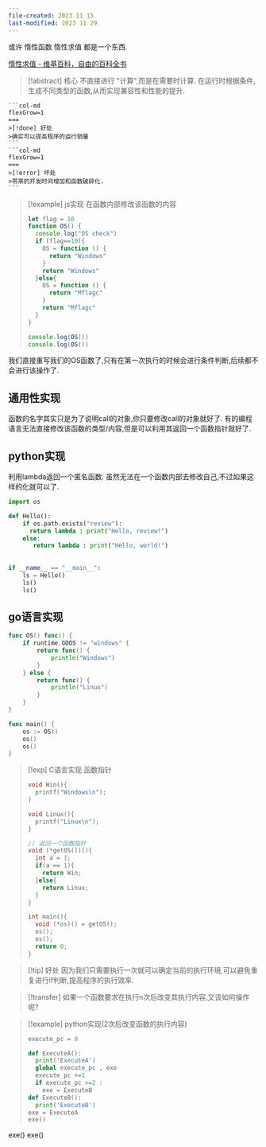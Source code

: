 ```yaml
---
file-created: 2023 11 15
last-modified: 2023 11 29
---
```



或许 惰性函数 惰性求值 都是一个东西. 

[惰性求值 - 维基百科，自由的百科全书](https://zh.wikipedia.org/zh-cn/%E6%83%B0%E6%80%A7%E6%B1%82%E5%80%BC)

>[!abstract] 核心
>不直接进行 "计算",而是在需要时计算. 
>在运行时根据条件,生成不同类型的函数,从而实现兼容性和性能的提升. 


````col
```col-md
flexGrow=1
===
>[!done] 好处
>确实可以提高程序的运行销量 
```
```col-md
flexGrow=1
===
>[!error] 坏处
>带来的开发时间增加和函数破碎化. 
```
````



>[!example] js实现 在函数内部修改该函数的内容
> ```js
> let flag = 10
> function OS() {
>   console.log("OS check")
>   if (flag==10){
>     OS = function () {
>       return "Windows"
>     }
>     return "Windows"
>   }else{
>     OS = function () {
>       return "Mflagc"
>     }
>     return "Mflagc"
>   }
> }
> 
> console.log(OS())
> console.log(OS())
> ```



我们直接重写我们的OS函数了,只有在第一次执行的时候会进行条件判断,后续都不会进行该操作了. 

## 通用性实现

函数的名字其实只是为了说明call的对象,你只要修改call的对象就好了. 有的编程语言无法直接修改该函数的类型/内容,但是可以利用其返回一个函数指针就好了. 



## python实现

利用lambda返回一个匿名函数.  虽然无法在一个函数内部去修改自己,不过如果这样的化就可以了. 
```python
import os 

def Hello():
    if os.path.exists("review"):
      return lambda : print("Hello, review!")
    else:
       return lambda : print("Hello, world!")
    
  
if __name__ == "__main__":
    ls = Hello()
    ls()
    ls()

```

## go语言实现 

```go
func OS() func() {
	if runtime.GOOS != "windows" {
		return func() {
			println("Windows")
		}
	} else {
		return func() {
			println("Linux")
		}
	}
}

func main() {
	os := OS()
	os()
	os()
}

```
 
 >[!exp] C语言实现 函数指针
> ```c
> void Win(){
>   printf("Windows\n");
> }
> 
> void Linux(){
>   printf("Linux\n");
> }
> 
> // 返回一个函数指针
> void (*getOS())(){
>   int a = 1;
>   if(a == 1){
>     return Win;
>   }else{
>     return Linux;
>   }
> }
> 
> int main(){
>   void (*os)() = getOS();
>   os();
>   os();
>   return 0;
> }
> ```


>[!tip] 好处 
>因为我们只需要执行一次就可以确定当前的执行环境,可以避免重复进行if判断,提高程序的执行效率. 

>[!transfer] 如果一个函数要求在执行n次后改变其执行内容,又该如何操作呢? 

>[!example] python实现(2次后改变函数的执行内容)
>```python
>execute_pc = 0
>
> def ExecuteA():
>   print('ExecuteA')
>   global execute_pc , exe
>   execute_pc +=1
>   if execute_pc >=2 :
>     exe = ExecuteB
> def ExecuteB():
>   print('ExecuteB')
> exe = ExecuteA
> exe()
exe()
exe()
>```


